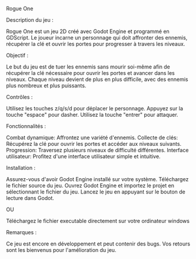 Rogue One

Description du jeu :

Rogue One est un jeu 2D créé avec Godot Engine et programmé en GDScript. Le joueur incarne un personnage qui doit affronter des ennemis, récupérer la clé et ouvrir les portes pour progresser à travers les niveaux.

Objectif :

Le but du jeu est de tuer les ennemis sans mourir soi-même afin de récupérer la clé nécessaire pour ouvrir les portes et avancer dans les niveaux. Chaque niveau devient de plus en plus difficile, avec des ennemis plus nombreux et plus puissants.

Contrôles :

Utilisez les touches z/q/s/d pour déplacer le personnage.
Appuyez sur la touche "espace" pour dasher.
Utilisez la touche "entrer" pour attaquer.

Fonctionnalités :

Combat dynamique: Affrontez une variété d'ennemis.
Collecte de clés: Récupérez la clé pour ouvrir les portes et accéder aux niveaux suivants.
Progression: Traversez plusieurs niveaux de difficulté différentes.
Interface utilisateur: Profitez d'une interface utilisateur simple et intuitive.

Installation :

Assurez-vous d'avoir Godot Engine installé sur votre système.
Téléchargez le fichier source du jeu.
Ouvrez Godot Engine et importez le projet en sélectionnant le fichier du jeu.
Lancez le jeu en appuyant sur le bouton de lecture dans Godot.

OU

Téléchargez le fichier executable directement sur votre ordinateur windows

Remarques :

Ce jeu est encore en développement et peut contenir des bugs. Vos retours sont les bienvenus pour l'amélioration du jeu.
